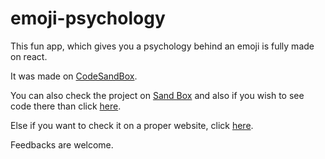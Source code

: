 # emoji-psychology

This fun app, which gives you a psychology behind an emoji is fully made on react.

It was made on [CodeSandBox](https://codesandbox.io).

You can also check the project on [Sand Box](https://di8s1.csb.app/) and also if you wish to see code there than click [here](https://codesandbox.io/s/di8s1).

Else if you want to check it on a proper website, click [here](https://emojipsychology.netlify.app/).

Feedbacks are welcome.
